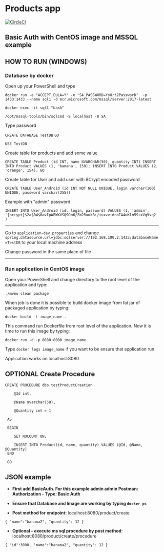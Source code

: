 # Products app
[![CircleCI](https://circleci.com/gh/MMrFalcon/products.svg?style=svg)](https://circleci.com/gh/MMrFalcon/products)
## Basic Auth with CentOS image and MSSQL example

## HOW TO RUN (WINDOWS)

### Database by docker

Open up your PowerShell and type

`docker run -e "ACCEPT_EULA=Y" -e "SA_PASSWORD=YoUr!2PassworD"  -p 1433:1433 --name sql1 -d mcr.microsoft.com/mssql/server:2017-latest `

`docker exec -it sql1 "bash"`

`/opt/mssql-tools/bin/sqlcmd -S localhost -U SA `

Type password

`CREATE DATABASE TestDB`
`GO`

`USE TestDB`

Create table for products and add some value 

 `CREATE TABLE Product (id INT, name NVARCHAR(50), quantity INT)
 INSERT INTO Product VALUES (1, 'banana', 150); INSERT INTO Product VALUES (2, 'orange', 154);
 GO`
 
  Create table for User and add user with BCrypt encoded password
  
 `CREATE TABLE User_Android (id INT NOT NULL UNIQUE, login varchar(100) UNIQUE, password varchar(255))`
 
 Example with "admin" password
 
 `INSERT INTO User_Android (id, login, password) VALUES (1, 'admin', '{bcrypt}$2a$04$0avIpWBWXVSQ9Oo6/Zm2RuukBi/iuxvvidnoIA4uKln59sxVgVvq2')`

***

Go to `application-dev.properties` and change `spring.datasource.url=jdbc:sqlserver://192.168.100.2:1433;databaseName=TestDB` to your local machine address

Change password in the same place of file

***
### Run application in CentOS image

Open your PowerShell and change directory to the root level of the application and type:

`./mvnw clean package`

When job is done it is possible to build docker image from fat jar of packaged application by typing:

`docker build -t image_name .`

This command run Dockerfile from root level of the application. Now it is time to run this image by typing:

`docker run -d -p 8080:8080 image_name`

Type `docker logs image_name` if you want to be ensure that application run.

Application works on localhost:8080

## OPTIONAL Create Procedure

``` 
CREATE PROCEDURE dbo.testProductCreation 
 	
 	@Id int,
 	
 	@Name nvarchar(50),
 	
 	@Quantity int = 1
 	
 AS
 
 BEGIN 	
 
 	SET NOCOUNT ON; 
 	
 	INSERT INTO Product(id, name, quantity) VALUES (@Id, @Name, @Quantity)
 END
 
 GO
```
 

## JSON example 

* **First add BasicAuth. For this example admin admin Postman: Authorization - Type: Basic Auth**

* **Ensure that Database and Image are working  by typing `docker ps`**

* **Post method for endpoint:** localhost:8080/product/create

`{
	"name":"banana2",
	"quantity": 12
}`

* **Optional - execute ms sql procedure by post method:** localhost:8080/product/create/procedure

`{
    "id":3000,
	"name":"banana2",
	"quantity": 12
}`


